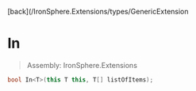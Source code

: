 ﻿

[back](/IronSphere.Extensions/types/GenericExtension

# In

> Assembly: IronSphere.Extensions

```csharp
bool In<T>(this T this, T[] listOfItems);
```



 